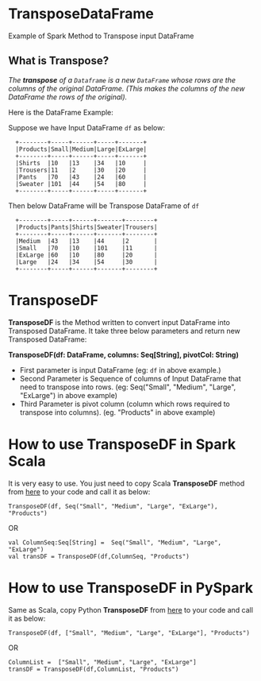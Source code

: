 # TransposeDataFrame
Example of Spark Method to Transpose input DataFrame

 <h2>What is Transpose?</h2>
  
  *The **transpose** of a `Dataframe` is a new `DataFrame` whose rows are the columns of the original DataFrame. 
  (This makes the columns of the new DataFrame the rows of the original).*
  
  Here is the DataFrame Example:
  
  Suppose we have Input DataFrame `df` as below:
  
      +--------+-----+------+-----+-------+
      |Products|Small|Medium|Large|ExLarge|
      +--------+-----+------+-----+-------+
      |Shirts  |10   |13    |34   |10     |
      |Trousers|11   |2     |30   |20     |
      |Pants   |70   |43    |24   |60     |
      |Sweater |101  |44    |54   |80     |
      +--------+-----+------+-----+-------+



  Then below DataFrame will be Transpose DataFrame of `df`
  
      +--------+-----+------+-------+--------+
      |Products|Pants|Shirts|Sweater|Trousers|
      +--------+-----+------+-------+--------+
      |Medium  |43   |13    |44     |2       |
      |Small   |70   |10    |101    |11      |
      |ExLarge |60   |10    |80     |20      |
      |Large   |24   |34    |54     |30      |
      +--------+-----+------+-------+--------+
      
 
 
 <h1>TransposeDF</h1>
 
 **TransposeDF** is the Method written to convert input DataFrame into Transposed DataFrame.
 It take three below parameters and return new Transposed DataFrame:
    
   **TransposeDF(df: DataFrame, columns: Seq[String], pivotCol: String)**
     
   * First parameter is input DataFrame (eg: `df` in above example.)
   * Second Parameter is Sequence of columns of Input DataFrame that need to transpose into rows. (eg: Seq("Small", "Medium", "Large", "ExLarge") in above example)
   * Third Parameter is pivot column (column which rows required to transpose into columns). (eg. "Products" in above example)
   
   
 <h1>How to use TransposeDF in Spark Scala</h1>
    
   It is very easy to use. You just need to copy Scala **TransposeDF** method from [here](https://github.com/NikhilSuthar/TransposeDataFrame/blob/master/src/main/scala/com/spark/example/DFTranspose.scala) to your code and call it as below:
    
    TransposeDF(df, Seq("Small", "Medium", "Large", "ExLarge"), "Products")
    
   OR
   
    val ColumnSeq:Seq[String] =  Seq("Small", "Medium", "Large", "ExLarge")   
    val transDF = TransposeDF(df,ColumnSeq, "Products")
   
  <h1>How to use TransposeDF in PySpark</h1>
    
   Same as Scala, copy Python **TransposeDF** from [here](https://github.com/NikhilSuthar/TransposeDataFrame/blob/master/src/main/scala/com/spark/example/DFTranspose.py) to your code and call it as below:
    
    TransposeDF(df, ["Small", "Medium", "Large", "ExLarge"], "Products")
    
   OR
   
    ColumnList =  ["Small", "Medium", "Large", "ExLarge"]   
    transDF = TransposeDF(df,ColumnList, "Products")
    
     
